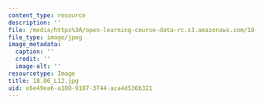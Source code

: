 ```yaml
---
content_type: resource
description: ''
file: /media/https%3A/open-learning-course-data-rc.s3.amazonaws.com/18-06-linear-algebra-spring-2010/e6e49ea6a18091873744aca4d536b321_18.06_L12.jpg
file_type: image/jpeg
image_metadata:
  caption: ''
  credit: ''
  image-alt: ''
resourcetype: Image
title: 18.06_L12.jpg
uid: e6e49ea6-a180-9187-3744-aca4d536b321
---
```


